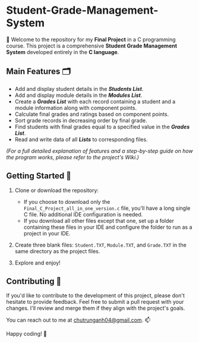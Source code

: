 # Student-Grade-Management-System

  👋 Welcome to the repository for my **Final Project** in a C programming course. This project is a comprehensive **Student Grade Management System** developed entirely in the **C language**.

## Main Features 🗂️

- Add and display student details in the _**Students List**_.
- Add and display module details in the _**Modules List**_.
- Create a _**Grades List**_ with each record containing a student and  a module information along with component points.
- Calculate final grades and ratings based on component points.
- Sort grade records in decreasing order by final grade.
- Find students with final grades equal to a specified value in the _**Grades List**_.
- Read and write data of all _**Lists**_ to corresponding files.

_(For a full detailed explanation of features and a step-by-step guide on how the program works, please refer to the project's Wiki.)_

## Getting Started 🚩

1. Clone or download the repository:
   - If you choose to download only the `Final_C_Project_all_in_one_version.c` file, you'll have a long single C file. No additional IDE configuration is needed.
   - If you download all other files except that one, set up a folder containing these files in your IDE and configure the folder to run as a project in your IDE.

2. Create three blank files: `Student.TXT`, `Module.TXT`, and `Grade.TXT` in the same directory as the project files.

3. Explore and enjoy!

## Contributing 🤝

If you'd like to contribute to the development of this project, please don't hesitate to provide feedback. Feel free to submit a pull request with your changes. I'll review and merge them if they align with the project's goals.

You can reach out to me at chutrunganh04@gmail.com. 📫

Happy coding! 🚀
